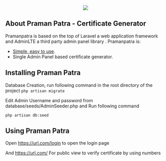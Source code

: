 <p align="center"><img src="https://www.kalpvaig.com/assets/img/corporate/logo.png"></p>

## About Praman Patra - Certificate Generator

Pramanpatra is based on the top of Laravel a web application framework and AdminLTE a third party admin panel library . Pramanpatra is:

- [Simple, easy to use](https://kalpvaig.com).
- Single Admin Panel based certificate generator.

## Installing Praman Patra
Database Creation, run following command in the root directory of the project
`php artisan migrate`

Edit Admin Username and password from database/seeds/AdminSeeder.php and Run following command

`php artisan db:seed`

## Using Praman Patra

Open https://url.com/login to open the login page

And https://url.com/ For public view to verify certificate by using numbers